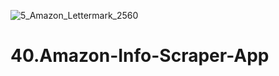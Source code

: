 ![5_Amazon_Lettermark_2560](https://user-images.githubusercontent.com/74714313/164022648-d1c61b62-46d7-413a-8905-15d5d1160b99.jpg)
# 40.Amazon-Info-Scraper-App
